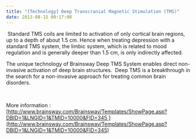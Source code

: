 ```yaml
---
title: "[Technology] Deep Transcranial Magnetic Stimulation (TMS)"
date: 2013-08-15 00:17:00
---
```


 Standard TMS coils are limited to activation of only cortical brain regions, up to a depth of about 1.5 cm. Hence when treating depression with a standard TMS system, the limbic system, which is related to mood regulation and is generally deeper than 1.5 cm, is only indirectly affected.

The unique technology of Brainsway Deep TMS System enables direct non-invasive activation of deep brain structures.  Deep TMS is a breakthrough in the search for a non-invasive approach for treating common brain disorders.

 

More information : [http://www.brainsway.com/Brainsway/Templates/ShowPage.asp?DBID=1&LNGID=1&TMID=10000&FID=345 ](http://www.brainsway.com/Brainsway/Templates/ShowPage.asp?DBID=1&LNGID=1&TMID=10000&FID=345)

